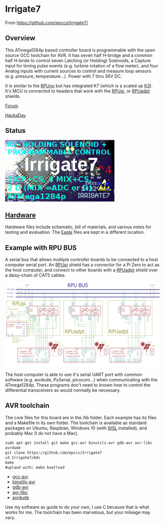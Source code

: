 # Irrigate7 

From <https://github.com/epccs/Irrigate7/>

## Overview

This ATmega1284p based controller board is programmable with the open source GCC toolchain for AVR. It has seven half H-bridge and a common half H-bride to control seven Latching (or Holding) Solenoids, a Capture input for timing pulse events (e.g. turbine rotation of a flow meter), and four Analog inputs with current sources to control and measure loop sensors (e.g. pressure, temperature...). Power with 7 thru 36V DC.

It is similar to the [RPUno] but has integrated K7 (which is a scaled up [K3]). It's MCU is connected to headers that work with the [RPUpi], or [RPUadpt] shields.

[K3]: https://github.com/epccs/Driver/tree/master/K3
[RPUno]: https://github.com/epccs/RPUno
[RPUpi]: https://github.com/epccs/RPUpi
[RPUadpt]: https://github.com/epccs/RPUadpt

[Forum](https://rpubus.org/bb/viewforum.php?f=17)

[HackaDay](https://hackaday.io/project/25599-irrigate7-a-solar-powered-atmega1284p-board)

## Status

![Status](./Hardware/status_icon.png "Status")

## [Hardware](./Hardware)

Hardware files include schematic, bill of materials, and various notes for testing and evaluation. The [Eagle] files are kept in a different location.

[Eagle]: https://github.com/epccs/Eagle/tree/master/Irrigate7

## Example with RPU BUS 

A serial bus that allows multiple controller boards to be connected to a host computer serial port. An [RPUpi] shield has a connector for a Pi Zero to act as the host computer, and connect to other boards with a [RPUadpt] shield over a daisy-chain of CAT5 cables. 

![MultiDrop](./Hardware/Documents/MultiDrop.png "RPUno MultiDrop")

The host computer is able to use it's serial UART port with common software (e.g. avrdude, PySerial, picocom...) when communicating with the ATmega1284p. These programs don't need to known how to control the differential transceivers as would normally be necessary.


## AVR toolchain

The core files for this board are in the /lib folder. Each example has its files and a Makefile in its own folder. The toolchain is available as standard packages on Ubuntu, Raspbian, Windows 10 (with [WSL] installed), and probably Mac (I do not have a Mac). 

[WSL]: https://docs.microsoft.com/en-us/windows/wsl/install-win10

```
sudo apt-get install git make gcc-avr binutils-avr gdb-avr avr-libc avrdude
git clone https://github.com/epccs/Irrigate7
cd Irrigate7/Adc
make
#uplaod with: make bootload
```

* [gcc-avr](https://packages.ubuntu.com/search?keywords=gcc-avr)
* [binutils-avr](https://packages.ubuntu.com/search?keywords=binutils-avr)
* [gdb-avr](https://packages.ubuntu.com/search?keywords=gdb-avr)
* [avr-libc](https://packages.ubuntu.com/search?keywords=avr-libc)
* [avrdude](https://packages.ubuntu.com/search?keywords=avrdude)

Use my software as guide to do your own, I use C because that is what works for me. The toolchain has been marvelous, but your mileage may vary. 
